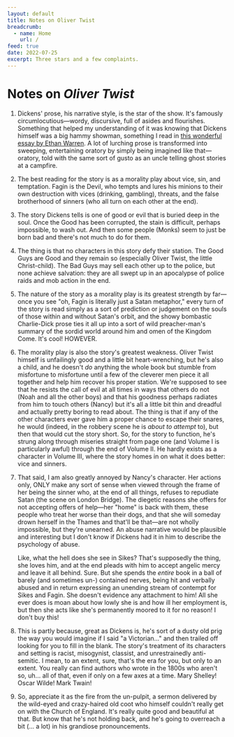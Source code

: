 ```yaml
---
layout: default
title: Notes on Oliver Twist
breadcrumb:
  - name: Home
    url: /
feed: true
date: 2022-07-25
excerpt: Three stars and a few complaints.
---
```


# Notes on *Oliver Twist*

1. Dickens' prose, his narrative style, is the star of the show. It's famously circumlocutious—wordy, discursive, full of asides and flourishes. Something that helped my understanding of it was knowing that Dickens himself was a big hammy showman, something I read in [this wonderful essay by Ethan Warren](https://www.brightwalldarkroom.com/2019/12/20/a-grand-yuletide-theory-the-muppet-christmas-carol-is-the-best-adaptation-of-a-christmas-carol). A lot of lurching prose is transformed into sweeping, entertaining oratory by simply being imagined like that—oratory, told with the same sort of gusto as an uncle telling ghost stories at a campfire.

2. The best reading for the story is as a morality play about vice, sin, and temptation. Fagin is the Devil, who tempts and lures his minions to their own destruction with vices (drinking, gambling), threats, and the false brotherhood of sinners (who all turn on each other at the end).

3. The story Dickens tells is one of good or evil that is buried deep in the soul. Once the Good has been corrupted, the stain is difficult, perhaps impossible, to wash out. And then some people (Monks) seem to just be born bad and there's not much to do for them.

4. The thing is that no characters in this story defy their station. The Good Guys are Good and they remain so (especially Oliver Twist, the little Christ-child). The Bad Guys may sell each other up to the police, but none achieve salvation: they are all swept up in an apocalypse of police raids and mob action in the end.

5. The nature of the story as a morality play is its greatest strength by far—once you see "oh, Fagin is literally just a Satan metaphor," every turn of the story is read simply as a sort of prediction or judgement on the souls of those within and without Satan's orbit, and the showy bombastic Charlie-Dick prose ties it all up into a sort of wild preacher-man's summary of the sordid world around him and omen of the Kingdom Come. It's cool! HOWEVER.

6. The morality play is also the story's greatest weakness. Oliver Twist himself is unfailingly good and a little bit heart-wrenching, but he's also a child, and he doesn't _do_ anything the whole book but stumble from misfortune to misfortune until a few of the cleverer men piece it all together and help him recover his proper station. We're supposed to see that he resists the call of evil at all times in ways that others do not (Noah and all the other boys) and that his goodness perhaps radiates from him to touch others (Nancy) but it's all a little bit thin and dreadful and actually pretty boring to read about. The thing is that if any of the other characters ever gave him a proper chance to escape their snares, he would (indeed, in the robbery scene he is *about to attempt* to), but then that would cut the story short. So, for the story to function, he's strung along through miseries straight from page one (and Volume I is particularly awful) through the end of Volume II. He hardly exists as a character in Volume III, where the story homes in on what it does better: vice and sinners.

7. That said, I am also greatly annoyed by Nancy's character. Her actions only, ONLY make any sort of sense when viewed through the frame of her being the sinner who, at the end of all things, refuses to repudiate Satan (the scene on London Bridge). The diegetic reasons she offers for not accepting offers of help—her "home" is back with them, these people who treat her worse than their dogs, and that she will someday drown herself in the Thames and that'll be that—are not wholly impossible, but they're unearned. An abuse narrative would be plausible and interesting but I don't know if Dickens had it in him to describe the psychology of abuse.

    Like, what the hell does she see in Sikes? That's supposedly the thing, she loves him, and at the end pleads with him to accept angelic mercy and leave it all behind. Sure. But she spends the _entire_ book in a ball of barely (and sometimes un-) contained nerves, being hit and verbally abused and in return expressing an unending stream of contempt for Sikes and Fagin. She doesn't evidence any attachment to him! All she ever does is moan about how lowly she is and how ill her employment is, but then she acts like she's permanently moored to it for no reason! I don't buy this!

8. This is partly because, great as Dickens is, he's sort of a dusty old prig the way you would imagine if I said "a Victorian..." and then trailed off looking for you to fill in the blank. The story's treatment of its characters and setting is racist, misogynist, classist, and unrestrainedly anti-semitic. I mean, to an extent, sure, that's the era for you, but only to an extent. You really can find authors who wrote in the 1800s who aren't so, uh... all of that, even if only on a few axes at a time. Mary Shelley! Oscar Wilde! Mark Twain!

9. So, appreciate it as the fire from the un-pulpit, a sermon delivered by the wild-eyed and crazy-haired old coot who himself couldn't really get on with the Church of England. It's really quite good and beautiful at that. But know that he's not holding back, and he's going to overreach a bit (... a lot) in his grandiose pronouncements.